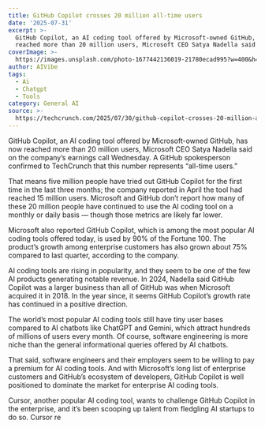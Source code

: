 ```yaml
---
title: GitHub Copilot crosses 20 million all-time users
date: '2025-07-31'
excerpt: >-
  GitHub Copilot, an AI coding tool offered by Microsoft-owned GitHub, has now
  reached more than 20 million users, Microsoft CEO Satya Nadella said on t...
coverImage: >-
  https://images.unsplash.com/photo-1677442136019-21780ecad995?w=400&h=200&fit=crop&auto=format
author: AIVibe
tags:
  - Ai
  - Chatgpt
  - Tools
category: General AI
source: >-
  https://techcrunch.com/2025/07/30/github-copilot-crosses-20-million-all-time-users/
---
```

GitHub Copilot, an AI coding tool offered by Microsoft-owned GitHub, has now reached more than 20 million users, Microsoft CEO Satya Nadella said on the company’s earnings call Wednesday. A GitHub spokesperson confirmed to TechCrunch that this number represents “all-time users.”

That means five million people have tried out GitHub Copilot for the first time in the last three months; the company reported in April the tool had reached 15 million users. Microsoft and GitHub don’t report how many of these 20 million people have continued to use the AI coding tool on a monthly or daily basis — though those metrics are likely far lower.


	
	




	
	



Microsoft also reported GitHub Copilot, which is among the most popular AI coding tools offered today, is used by 90% of the Fortune 100. The product’s growth among enterprise customers has also grown about 75% compared to last quarter, according to the company.

AI coding tools are rising in popularity, and they seem to be one of the few AI products generating notable revenue. In 2024, Nadella said GitHub Copilot was a larger business than all of GitHub was when Microsoft acquired it in 2018. In the year since, it seems GitHub Copilot’s growth rate has continued in a positive direction.

The world’s most popular AI coding tools still have tiny user bases compared to AI chatbots like ChatGPT and Gemini, which attract hundreds of millions of users every month. Of course, software engineering is more niche than the general informational queries offered by AI chatbots. 

That said, software engineers and their employers seem to be willing to pay a premium for AI coding tools. And with Microsoft’s long list of enterprise customers and GitHub’s ecosystem of developers, GitHub Copilot is well positioned to dominate the market for enterprise AI coding tools.

Cursor, another popular AI coding tool, wants to challenge GitHub Copilot in the enterprise, and it’s been scooping up talent from fledgling AI startups to do so. Cursor re
